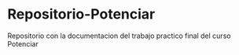 # Repositorio-Potenciar
Repositorio con la documentacion del trabajo practico final del curso Potenciar
